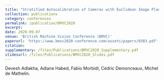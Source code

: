```yaml
---
title: "Stratified Autocalibration of Cameras with Euclidean Image Plane"
collection: publications
category: conferences
permalink: /publication/BMVC2020
excerpt: 
date: 2020-09-07
venue: 'British Machine Vision Conference (BMVC)'
paperurl: 'https://www.bmvc2020-conference.com/assets/papers/0383.pdf'
citation: 
supplementary: /files/Publications/BMVC2020_Supplementary.pdf
slidesurl: /files/Publications/BMVC2020_Slides.pdf
---
```


Devesh Adlakha, Adlane Habed, Fabio Morbidi, Cédric Demonceaux, Michel de Mathelin.
